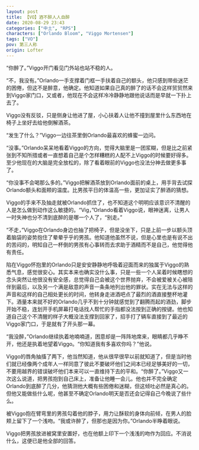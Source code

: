 ```yaml
---
layout: post
title: 【VO】酒不醉人人自醉
date: 2020-08-29 23:43
categories: ["中土", "RPS"]
characters: ["Orlando Bloom", "Viggo Mortensen"]
tags: ["VO"]
pov: 第三人称
origin: Lofter
---
```


“你醉了。”Viggo开门看见门外站也站不稳的人。

“不，我没有。”Orlando一手支撑着门框一手扶着自己的额头，他只感到带些迷茫的困倦，但这不是醉意，他确定。他知道如果自己真的醉了的话不会这样贸贸然来到Viggo家门口，又或者，他现在不会这样冷冷静静地跟他说话而是早就一下扑上去了。

Viggo没有反驳，只是侧身让他进了屋，小心扶着人让他不撞到屋里什么东西地在椅子上坐好去给他倒解酒茶。

“发生了什么？”Viggo一边往茶里倒Orlando最喜欢的蜂蜜一边问。

“没事。”Orlando呆呆地看着Viggo的方向，觉得大脑里是一团浆糊，但是比之前紧张到不知所措或者一直想着自己是个怎样糟糕的人配不上Viggo的时候要好得多。至少他现在的大脑是完全放松的，除了看着眼前的Viggo也没法分神去做更多事了。

“你没事不会喝那么多的。”Viggo把解酒茶放到Orlando面前的桌上，用手背去试探Orlando额头和面颊的温度。比男孩平日的体温高一些，更加证实了醉酒的猜想。

Viggo的手来不及抽走就被Orlando抓住了，也不知道这个明明应该意识不清醒的人是怎么做到动作这么敏捷的。“Vig，”Orlando看着Viggo说，眼神迷离，让男人一时失神也分不清到底醉的是哪一个人了，“别走。”

“不走，”Viggo在Orlando身边也抽了把椅子，但是没坐下，只是上前一步以额头顶着脑袋的姿势抱住了晕晕乎乎的男孩。他知道他虽然不说，但是心里也是有说不出的苦闷的，明知自己一杯倒的男孩有心事转而去求助于酒精而不是自己，他觉得他有责任。

陷在Viggo怀抱里的Orlando只是安安静静地呼吸着迎面而来的独属于Viggo的熟悉气息，感觉很安心。其实本来也确实没什么事，只是一些一个人呆着时候瞎想的念头突然让他很没有安全感，总觉得自己会被这个世界抛弃，不会被爱被关心被陪伴到最后，以及另一个满是敌意的声音一条条地列出他的罪状。实在无法与这样的声音和这样的自己相处更长的时间，他转身走进酒吧点了最烈的酒直接整杯地灌下。酒量本来就不好的Orlando几乎不到十分钟就感觉到了翻腾而起的酒劲，脚步开始不稳，连划开手机屏幕打电话找人帮忙的手指都没法按到正确的按键。他也知道自己这个不清醒的样子大概没法支撑到回家了，招手打了辆车直接到了最近的Viggo家门口，于是就有了开头那一幕。

“我没醉，”Orlando继续执着地喃喃道，困意却是一阵阵地席来，眼睛都几乎睁不开，他还是执着地望着Viggo。“你知道我有多喜欢你吗？”他说。

Viggo的唇角抽搐了两下，他当然知道，他从很早很早以前就知道了，但是当时他们就已经像两个成年人一样同意了彼此不要破坏他们之间本已经足够美好的一切，不要用越界的错误破坏他们本来可以一直维持下去的平和。“你醉了。”Viggo又一次这么说道，把男孩抱到自己床上，准备让他睡一会儿。他也并不完全确定Orlando到底醉了几分，他猜测他大概有些困倦和迷糊，但这倾吐必然是真心的。但他又能做些什么呢，他甚至不确定Orlando明天是否还会记得自己今晚说了些什么。

被Viggo抱在臂弯里的男孩勾着他的脖子，用力让酥软的身体向前倾，在男人的脸颊上留下了一个浅吻。“我或许醉了，但那也是因为你。”Orlando半睁着眼说。

Viggo把男孩放进被窝里安置好，也在他额上印下一个浅浅的吻作为回应。不消说什么，这便已是他全部的回答。